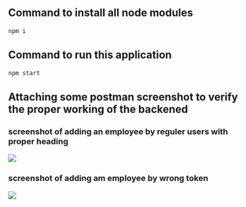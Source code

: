 ## Command to install all node modules
``` npm i ```
## Command to run this application
``` npm start ```

## Attaching some postman screenshot to verify the proper working of the backened

### screenshot of adding an employee by reguler users with proper heading 
<img src="https://github.com/sachin2496/Secure-Blink-Assignment/blob/master/Emp-Adding.png" /> 

### screenshot of adding am employee by wrong token
<img src="https://github.com/sachin2496/Secure-Blink-Assignment/blob/master/unauthorised%20access.png" />

